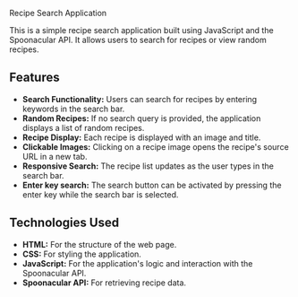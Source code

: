 
 Recipe Search Application

This is a simple recipe search application built using JavaScript and the Spoonacular API. It allows users to search for recipes or view random recipes.

## Features

* **Search Functionality:** Users can search for recipes by entering keywords in the search bar.
* **Random Recipes:** If no search query is provided, the application displays a list of random recipes.
* **Recipe Display:** Each recipe is displayed with an image and title.
* **Clickable Images:** Clicking on a recipe image opens the recipe's source URL in a new tab.
* **Responsive Search:** The recipe list updates as the user types in the search bar.
* **Enter key search:** The search button can be activated by pressing the enter key while the search bar is selected.

## Technologies Used

* **HTML:** For the structure of the web page.
* **CSS:** For styling the application.
* **JavaScript:** For the application's logic and interaction with the Spoonacular API.
* **Spoonacular API:** For retrieving recipe data.
